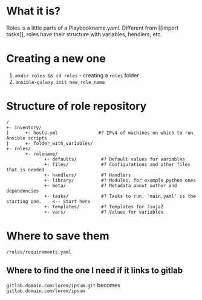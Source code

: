 # What it is?

Roles is a little parts of a Playbookname.yaml. Different from [[Import tasks]], roles have their structure with variables, hendlers, etc.








# Creating a new one

1. `mkdir roles && cd roles` - creating a `roles` folder
2. `ansible-galaxy init new_role_name`









#                  Structure of role repository

```
/
+- inventory/
|      +- hosts.yml               #? IPv4 of machines on which to run Ansible scripts
|      +- folder_with_variables/
+- roles/
       +- rolename/
              +- defaults/         #? Default values for variables
              +- files/            #? Configurations and other files that is needed
              +- handlers/         #? Handlers
              +- library/          #? Modules, for example python ones
              +- meta/             #? Metadata about author and dependencies
              +- tasks/            #? Tasks to run. 'main.yaml' is the starting one.    <-- Start here
              +- templates/        #? Templates for Jinja2
              +- vars/             #? Values for variables
```









#                  Where to save them

`/roles/requirements.yaml`










##                 Where to find the one I need if it links to gitlab

`gitlab.domain.com:lorem/ipsum.git` becomes
`gitlab.domain.com/lorem/ipsum`